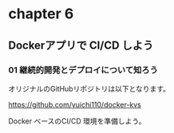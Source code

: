 # chapter 6
## Dockerアプリで CI/CD しよう

### 01 継続的開発とデプロイについて知ろう

オリジナルのGitHubリポジトリは以下となります。

https://github.com/yuichi110/docker-kvs

Docker ベースのCI/CD 環境を準備しよう。
